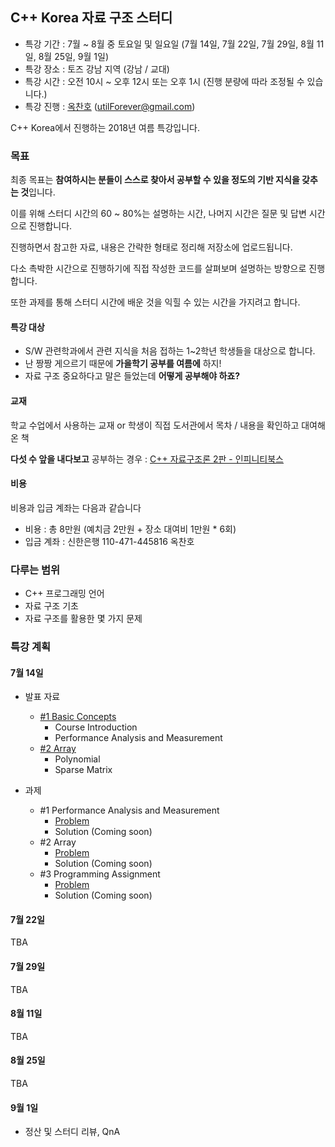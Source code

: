 ## C++ Korea 자료 구조 스터디

- 특강 기간 : 7월 ~ 8월 중 토요일 및 일요일 (7월 14일, 7월 22일, 7월 29일, 8월 11일, 8월 25일, 9월 1일)
- 특강 장소 : 토즈 강남 지역 (강남 / 교대)
- 특강 시간 : 오전 10시 ~ 오후 12시 또는 오후 1시 (진행 분량에 따라 조정될 수 있습니다.)
- 특강 진행 : [옥찬호](https://github.com/utilForever) (utilForever@gmail.com)

C++ Korea에서 진행하는 2018년 여름 특강입니다.

### 목표

최종 목표는 **참여하시는 분들이 스스로 찾아서 공부할 수 있을 정도의 기반 지식을 갖추는 것**입니다.

이를 위해 스터디 시간의 60 ~ 80%는 설명하는 시간, 나머지 시간은 질문 및 답변 시간으로 진행합니다.

진행하면서 참고한 자료, 내용은 간략한 형태로 정리해 저장소에 업로드됩니다. 

다소 촉박한 시간으로 진행하기에 직접 작성한 코드를 살펴보며 설명하는 방향으로 진행합니다.

또한 과제를 통해 스터디 시간에 배운 것을 익힐 수 있는 시간을 가지려고 합니다.

#### 특강 대상

 - S/W 관련학과에서 관련 지식을 처음 접하는 1~2학년 학생들을 대상으로 합니다. 
 - 난 짱짱 게으르기 때문에 **가을학기 공부를 여름에** 하지!
 - 자료 구조 중요하다고 말은 들었는데 **어떻게 공부해야 하죠?**

#### 교재

학교 수업에서 사용하는 교재 or 학생이 직접 도서관에서 목차 / 내용을 확인하고 대여해온 책

**다섯 수 앞을 내다보고** 공부하는 경우 : [C++ 자료구조론 2판 - 인피니티북스](http://www.kyobobook.co.kr/product/detailViewKor.laf?ejkGb=KOR&mallGb=KOR&barcode=9788992649025&orderClick=LAH&Kc=)

#### 비용

비용과 입금 계좌는 다음과 같습니다

- 비용 : 총 8만원 (예치금 2만원 + 장소 대여비 1만원 * 6회)
- 입금 계좌 : 신한은행 110-471-445816 옥찬호

### 다루는 범위

 - C++ 프로그래밍 언어
 - 자료 구조 기초
 - 자료 구조를 활용한 몇 가지 문제

### 특강 계획

#### 7월 14일

- 발표 자료
    - [#1 Basic Concepts](https://github.com/CppKorea/CppDataStructStudy/blob/master/Lectures/Data%20Structure%20-%201st%20Study.pdf)
        - Course Introduction
        - Performance Analysis and Measurement
    - [#2 Array](https://github.com/CppKorea/CppDataStructStudy/blob/master/Lectures/Data%20Structure%20-%202nd%20Study.pdf)
        - Polynomial
        - Sparse Matrix

- 과제
    - #1 Performance Analysis and Measurement
        - [Problem](https://github.com/CppKorea/CppDataStructStudy/blob/master/Assignments/Data%20Structure%20-%20Assignment%20%231%20-%20Performance%20Analysis%20and%20Measurement%20-%20Problem.pdf)
        - Solution (Coming soon)
    - #2 Array
        - [Problem](https://github.com/CppKorea/CppDataStructStudy/blob/master/Assignments/Data%20Structure%20-%20Assignment%20%232%20-%20Array%20-%20Problem.pdf)
        - Solution (Coming soon)
    - #3 Programming Assignment
        - [Problem](https://github.com/CppKorea/CppDataStructStudy/blob/master/Assignments/Data%20Structure%20-%20Programming%20Assignment%20%231%20-%20Problem.pdf)
        - Solution (Coming soon)

#### 7월 22일

TBA

#### 7월 29일

TBA

#### 8월 11일

TBA

#### 8월 25일

TBA

#### 9월 1일

 - 정산 및 스터디 리뷰, QnA